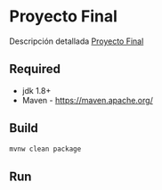 # Proyecto Final

Descripción detallada [Proyecto Final](./final-project.md)

## Required

* jdk 1.8+
* Maven - https://maven.apache.org/

## Build
```sh
mvnw clean package
```
## Run
```sh

```
